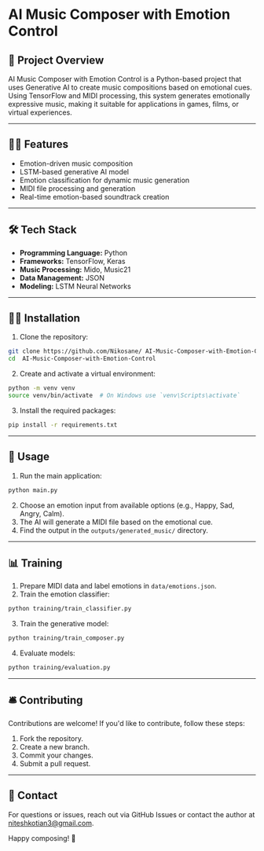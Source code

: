 # AI Music Composer with Emotion Control

## 📌 Project Overview
AI Music Composer with Emotion Control is a Python-based project that uses Generative AI to create music compositions based on emotional cues. Using TensorFlow and MIDI processing, this system generates emotionally expressive music, making it suitable for applications in games, films, or virtual experiences.

---

## 🧑‍💻 Features
- Emotion-driven music composition
- LSTM-based generative AI model
- Emotion classification for dynamic music generation
- MIDI file processing and generation
- Real-time emotion-based soundtrack creation

---

## 🛠️ Tech Stack
- **Programming Language:** Python
- **Frameworks:** TensorFlow, Keras
- **Music Processing:** Mido, Music21
- **Data Management:** JSON
- **Modeling:** LSTM Neural Networks



---

## 🧑‍🏫 Installation
1. Clone the repository:
```bash
git clone https://github.com/Nikosane/ AI-Music-Composer-with-Emotion-Control.git
cd  AI-Music-Composer-with-Emotion-Control
```
2. Create and activate a virtual environment:
```bash
python -m venv venv
source venv/bin/activate  # On Windows use `venv\Scripts\activate`
```
3. Install the required packages:
```bash
pip install -r requirements.txt
```

---

## 🧪 Usage
1. Run the main application:
```bash
python main.py
```
2. Choose an emotion input from available options (e.g., Happy, Sad, Angry, Calm).
3. The AI will generate a MIDI file based on the emotional cue.
4. Find the output in the `outputs/generated_music/` directory.

---

## 📊 Training
1. Prepare MIDI data and label emotions in `data/emotions.json`.
2. Train the emotion classifier:
```bash
python training/train_classifier.py
```
3. Train the generative model:
```bash
python training/train_composer.py
```
4. Evaluate models:
```bash
python training/evaluation.py
```

---

## 🛎️ Contributing
Contributions are welcome! If you'd like to contribute, follow these steps:
1. Fork the repository.
2. Create a new branch.
3. Commit your changes.
4. Submit a pull request.

---

## 📧 Contact
For questions or issues, reach out via GitHub Issues or contact the author at [niteshkotian3@gmail.com](mailto:niteshkotian3@gmail.com).

Happy composing! 🎵

